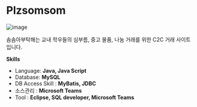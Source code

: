 # Plzsomsom

![image](https://github.com/dlrkdus/Plzsomsom/assets/99721126/98867c23-7df6-4522-8fd7-1aeef95de77e)

솜솜아부탁해는 교내 학우들의 심부름, 중고 물품, 나눔 거래를 위한 C2C 거래 사이트입니다.

**Skills**

- Language: **Java, Java Script**
- Database: **MySQL**
- DB Access Skill : **MyBatis, JDBC**
- 소스관리 : **Microsoft Teams**
- Tool : **Eclipse, SQL developer, Microsoft Teams**
